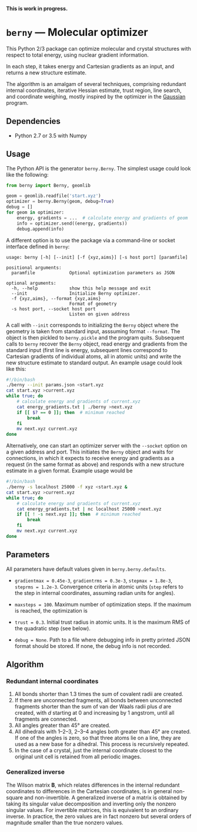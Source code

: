 **This is work in progress.**

# `berny` — Molecular optimizer

This Python 2/3 package can optimize molecular and crystal structures with respect to total energy, using nuclear gradient information.

In each step, it takes energy and Cartesian gradients as an input, and returns a new structure estimate.

The algorithm is an amalgam of several techniques, comprising redundant internal coordinates, iterative Hessian estimate, trust region, line search, and coordinate weighing, mostly inspired by the optimizer in the [Gaussian](http://gaussian.com) program.

## Dependencies

-   Python 2.7 or 3.5 with Numpy

## Usage

The Python API is the generator `berny.Berny`. The simplest usage could look like the following:

```python
from berny import Berny, geomlib

geom = geomlib.readfile('start.xyz')
optimizer = berny.Berny(geom, debug=True)
debug = []
for geom in optimizer:
    energy, gradients = ...  # calculate energy and gradients of geom
    info = optimizer.send((energy, gradients))
    debug.append(info)
```

A different option is to use the package via a command-line or socket interface defined in `berny`:

```
usage: berny [-h] [--init] [-f {xyz,aims}] [-s host port] [paramfile]

positional arguments:
  paramfile             Optional optimization parameters as JSON

optional arguments:
  -h, --help            show this help message and exit
  --init                Initialize Berny optimizer.
  -f {xyz,aims}, --format {xyz,aims}
                        Format of geometry
  -s host port, --socket host port
                        Listen on given address
```

A call with `--init`  corresponds to initializing the `Berny` object where the geometry is taken from standard input, asssuming format `--format`.  The object is then pickled to `berny.pickle` and the program quits. Subsequent calls to `berny` recover the `Berny` object, read energy and gradients from the standard input (first line is energy, subsequent lines correspond to Cartesian gradients of individual atoms, all in atomic units) and write the new structure estimate to standard output. An example usage could look like this:

```bash
#!/bin/bash
./berny --init params.json <start.xyz
cat start.xyz >current.xyz
while true; do
	# calculate energy and gradients of current.xyz
    cat energy_gradients.txt | ./berny >next.xyz
    if [[ $? == 0 ]]; then  # minimum reached
        break
    fi
	mv next.xyz current.xyz
done
```

Alternatively, one can start an optimizer server with the `--socket` option on a given address and port. This initiates the `Berny` object and waits for connections, in which it expects to receive energy and gradients as a request (in the same format as above) and responds with a new structure estimate in a given format. Example usage would be

```bash
#!/bin/bash
./berny -s localhost 25000 -f xyz <start.xyz &
cat start.xyz >current.xyz
while true; do
	# calculate energy and gradients of current.xyz
    cat energy_gradients.txt | nc localhost 25000 >next.xyz
    if [[ ! -s next.xyz ]]; then  # minimum reached
    	break
    fi
	mv next.xyz current.xyz
done
```

## Parameters

All parameters have default values given in `berny.berny.defaults`.

-   `gradientmax = 0.45e-3`, `gradientrms = 0.3e-3`, `stepmax = 1.8e-3`, `steprms = 1.2e-3`. Convergence criteria in atomic units (`step` refers to the step in internal coordinates, assuming radian units for angles).


-   `maxsteps = 100`. Maximum number of optimization steps. If the maximum is reached, the optimization is

-   `trust = 0.3`. Initial trust radius in atomic units. It is the maximum RMS of the quadratic step (see below).

-   `debug = None`. Path to a file where debugging info in pretty printed JSON format should be stored. If none, the debug info is not recorded.

## Algorithm

### Redundant internal coordinates

1.  All bonds shorter than 1.3 times the sum of covalent radii are created.
2.  If there are unconnected fragments, all bonds between unconnected fragments shorter than the sum of van der Waals radii plus *d* are created, with *d* starting at 0 and increasing by 1 angstrom, until all fragments are connected.
3.  All angles greater than 45° are created.
4.  All dihedrals with 1–2–3, 2–3–4 angles both greater than 45° are created. If one of the angles is zero, so that three atoms lie on a line, they are used as a new base for a dihedral. This process is recursively repeated.
5.  In the case of a crystal, just the internal coordinate closest to the original unit cell is retained from all periodic images.

### Generalized inverse

The Wilson matrix **B**, which relates differences in the internal redundant coordinates to differences in the Cartesian coordinates, is in general non-square and non-invertible. A generalized inverse of a matrix is obtained by taking its singular value decomposition and inverting only the nonzero singular values. For invertible matrices, this is equivalent to an ordinary inverse. In practice, the zero values are in fact nonzero but several orders of magnitude smaller than the true nonzero values.
